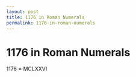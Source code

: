 ```yaml
---
layout: post
title: 1176 in Roman Numerals
permalink: 1176-in-roman-numerals
---
```


# 1176 in Roman Numerals

1176 = MCLXXVI
